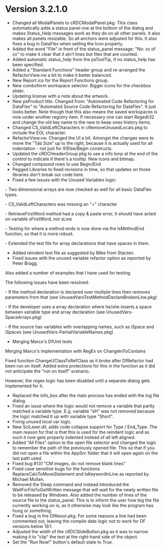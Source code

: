 # Version 3.2.1.0

* Changed all ModalPanels to cRDCModalPanel.pkg. This class automatically adds a status panel row at the bottom of the dialog and makes Status\_Help messages work as they do on all other panels. It also makes all panels resizable. So all anchors were adjusted for this. It also fixes a bug in DataFlex when setting the Icon property.
* Added the word "File" in front of the status\_panel message: "No: xx of xx" to make it clear that it ain't lines but files that are counted.
* Added automatic status\_help from the psToolTip, if no status\_help has been specified.
* Added a "Standard Functions" header group and re-arranged the RefactorView.vw a bit to make it better balanced.
* New Report.ico for the Report Functions group.
* New comboform workspace selector. Bigger icons for the checkbox slider.
* Updating license with a note about the artwork.
* New psProduct title. Changed from: "Automated Code Refactoring for DataFlex" to "Automated Source Code Refactoring for DataFlex". It just looks better. Note though that this also means the saved workspaces is now under another registry item. If necessary one can start Regedt32 and change the old key name to the new to keep ones history items.
* Changed CS\_ValidLeftCharacters in cRemoveUnusedLocals.pkg to include the EOL character.
* RefactorView.vw. Changed the UI a bit. Amongst the changes were to move the "Tab Size" up to the right, because it is actually used for all indentation - not just for If/Else/Begin constructs.
* Updated the cRDCHeaderGroup.pkg to use a info bmp at the end of the control to indicate if there's a tooltip. New icons and bitmap.
* Changed compound rows to use Begin/End
* Pegged Libraries to fixed revisions in time, so that updates on those libraries don't break our code here.
* Fixed a few issues with the Unused Variables logic:

\- Two dimensional arrays are now checked as well for all basic DataFlex types.

\- CS\_ValidLeftCharacters was missing an "=" character

\- RetrieveFirstWord method had a copy \& paste error, it should have acted on variable sFirstWord, not sLine

\- Testing for where a method ends is now done via the IsMethodEnd function, so that it is more robust.

\- Extended the test file for array declarations that have spaces in them.

* Added reindent test file as suggested by Mike from Starzen.
* Fixed issues with the unused variable refactor option as reported by Peter Bragg.

Also added a number of examples that I have used for testing.

The following issues have been resolved:

\- If the method declaration is declared over multiple lines then removes parameters from that (see UnusedVarsTestMethodDeclareBrokenLine.pkg)

\- If the developer uses a array declaration where he/she inserts a space between variable type and array declaration (see UnusedVars-SpaceArrays.pkg)

\- If the source has variables with overlapping names, such as iSpace and iSpaces (see UnusedVars-PartialVariableNames.pkg)

* Merging Marco's DfUnit tests

Merging Marco's implementation with RegEx on ChangeInToContains

Fixed function ChangeUClassToRefClass as it broke after DfRefactor had been run on itself. Added extra protections for this in the function as it did not anticipate the "run on itself" scenario.

However, the regex logic has been disabled until a separate dialog gets implemented for it.

* Replaced the info\_box after the main process has ended with the log file dialog.
* Fixed an issue where the logic would not remove a variable that partly matched a variable type. E.g. variable "sH" was not removed because the logic matched it up with variable type "Short".
* Fixing unused local var logic.
* New SciLexer.dll, adds code collapse support for Type / End\_Type. The main reason for that is that this is used for the reindent logic and as such it now gets properly indented instead of all left aligned.
* Added "All Files" option to the open file selector and changed the logic to remember the path of the previously opened file. This so that if you did not open a file within the AppSrc folder that it will open again on the last path used.
* Fixed bug #131 "CM images, do not remove blank lines"
* Fixed case sensitive bugs for the functions ReplaceCalcToMoveStatement and IsKeywordInLine as reported by Michael Mullan.
* Removed the Sleep command and instead introduced the WaitForFileToGetWritten message that will wait for the newly written file to be released by Windows. Also added the number of lines of the source file to the status\_panel. This is to inform the user how big the file currently working on is, as it otherwise may look like the program has hung or something.
* Fixed a bug in the DfAbout.pkg. For some reasons a line had been commented out, leaving the compile date logic not to work for DF versions below 19.1.
* Adjusted the width of the cRDCSlideButton.pkg as it was to narrow making it to "clip" the text at the right-hand side of the object.
* Set the "Run Now\!" button's default state to True.
